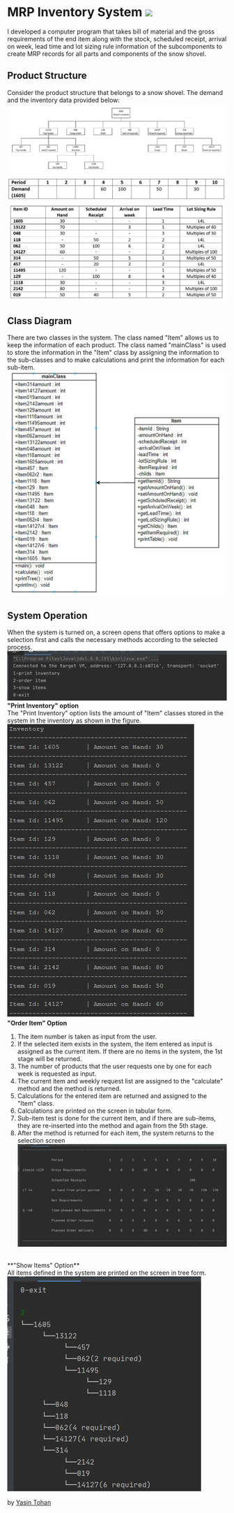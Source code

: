 
#  MRP Inventory System <img src="http://img.shields.io/badge/-Java-F89820?style=flat&logo=java&logoColor=white">

I developed a computer program that takes bill of material and the gross requirements of the end item along with the stock, scheduled receipt, arrival on week, lead time and lot sizing rule information of the subcomponents to create MRP records for all parts and components of the snow shovel.

## Product Structure
Consider the product structure that belongs to a snow shovel. The demand and the inventory data provided below:
<br/><img src = "https://github.com/yasintohan/MRP-Inventory-System/blob/master/images/graphic.JPG">
<br/><img src = "https://github.com/yasintohan/MRP-Inventory-System/blob/master/images/table.JPG">

## Class Diagram
There are two classes in the system. The class named "Item" allows us to keep the information of each product. The class named "mainClass" is used to store the information in the "Item" class by assigning the information to the sub-classes and to make calculations and print the information for each sub-item.
<br/><img src = "https://github.com/yasintohan/MRP-Inventory-System/blob/master/images/ClassDiagram.JPG">


## System Operation
When the system is turned on, a screen opens that offers options to make a selection first and calls the necessary methods according to the selected process.
<br/><img src = "https://github.com/yasintohan/MRP-Inventory-System/blob/master/images/console1.JPG">
<br/>
**"Print Inventory" option**<br/>
The "Print Inventory" option lists the amount of "Item" classes stored in the system in the inventory as shown in the figure.
<br/><img src = "https://github.com/yasintohan/MRP-Inventory-System/blob/master/images/inventory.JPG">
<br/>
**"Order Item" Option**<br/>
1. The item number is taken as input from the user.
2. If the selected item exists in the system, the item entered as input is assigned as the current item. If there are no items in the system, the 1st stage will be returned.
3. The number of products that the user requests one by one for each week is requested as input.
4. The current item and weekly request list are assigned to the "calculate" method and the method is returned.
5. Calculations for the entered item are returned and assigned to the "Item" class.
6. Calculations are printed on the screen in tabular form.
7. Sub-item test is done for the current item, and if there are sub-items, they are re-inserted into the method and again from the 5th stage.
8. After the method is returned for each item, the system returns to the selection screen
<br/><img src = "https://github.com/yasintohan/MRP-Inventory-System/blob/master/images/example.JPG">
<br/>
**"Show Items" Option**<br/>
All items defined in the system are printed on the screen in tree form.
<br/><img src = "https://github.com/yasintohan/MRP-Inventory-System/blob/master/images/itemsTree.JPG">


by [Yasin Tohan](https://github.com/yasintohan)
